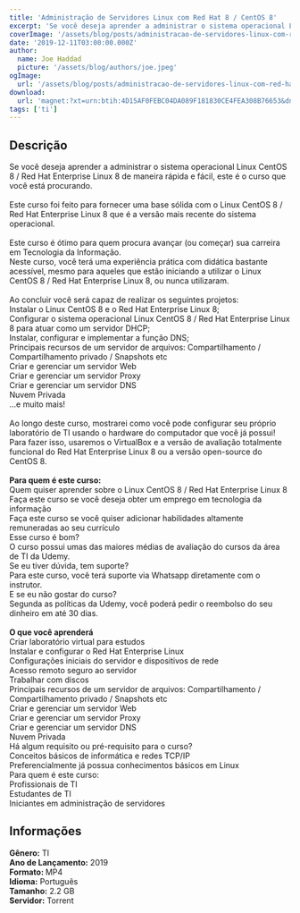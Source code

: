 ```yaml
---
title: 'Administração de Servidores Linux com Red Hat 8 / CentOS 8'
excerpt: 'Se você deseja aprender a administrar o sistema operacional Linux CentOS 8 / Red Hat Enterprise Linux 8 de maneira rápida e fácil, este é o curso que você está procurando.  Este curso foi feito para fornecer uma base sólida com o Linux CentOS 8 / Red Hat Enterprise Linux 8 que é a'
coverImage: '/assets/blog/posts/administracao-de-servidores-linux-com-red-hat-8-centos-8.jpg'
date: '2019-12-11T03:00:00.000Z'
author:
  name: Joe Haddad
  picture: '/assets/blog/authors/joe.jpeg'
ogImage:
  url: '/assets/blog/posts/administracao-de-servidores-linux-com-red-hat-8-centos-8.jpg'
download:
  url: 'magnet:?xt=urn:btih:4D15AF0FEBC04DA089F181830CE4FEA308B76653&dn=Administra%c3%a7%c3%a3o%20de%20Servidores%20Linux%20com%20Red%20Hat%208%20%20CentOS%208&tr=udp%3a%2f%2ftracker.openbittorrent.com%3a1337%2fannounce&tr=udp%3a%2f%2ftracker.opentrackr.org%3a1337%2fannounce'
tags: ['ti']
---
```

<h2>Descrição</h2>
<p></p><p>Se você deseja aprender a administrar o sistema operacional Linux CentOS 8 / Red Hat Enterprise Linux 8 de maneira rápida e fácil, este é o curso que você está procurando.<br/><br/>Este curso foi feito para fornecer uma base sólida com o Linux CentOS 8 / Red Hat Enterprise Linux 8 que é a versão mais recente do sistema operacional.<br/><br/>Este curso é ótimo para quem procura avançar (ou começar) sua carreira em Tecnologia da Informação.<br/>Neste curso, você terá uma experiência prática com didática bastante acessível, mesmo para aqueles que estão iniciando a utilizar o Linux CentOS 8 / Red Hat Enterprise Linux 8, ou nunca utilizaram.<br/><br/>Ao concluir você será capaz de realizar os seguintes projetos:<br/>Instalar o Linux CentOS 8 e o Red Hat Enterprise Linux 8;<br/>Configurar o sistema operacional Linux CentOS 8 / Red Hat Enterprise Linux 8 para atuar como um servidor DHCP;<br/>Instalar, configurar e implementar a função DNS;<br/>Principais recursos de um servidor de arquivos: Compartilhamento / Compartilhamento privado / Snapshots etc<br/>Criar e gerenciar um servidor Web<br/>Criar e gerenciar um servidor Proxy<br/>Criar e gerenciar um servidor DNS<br/>Nuvem Privada<br/>…e muito mais!<br/><br/>Ao longo deste curso, mostrarei como você pode configurar seu próprio laboratório de TI usando o hardware do computador que você já possui! Para fazer isso, usaremos o VirtualBox e a versão de avaliação totalmente funcional do Red Hat Enterprise Linux 8 ou a versão open-source do CentOS 8.<br/><br/><strong>Para quem é este curso:</strong><br/> Quem quiser aprender sobre o Linux CentOS 8 / Red Hat Enterprise Linux 8<br/> Faça este curso se você deseja obter um emprego em tecnologia da informação<br/> Faça este curso se você quiser adicionar habilidades altamente remuneradas ao seu currículo<br/> Esse curso é bom?<br/> O curso possui umas das maiores médias de avaliação do cursos da área de TI da Udemy.<br/> Se eu tiver dúvida, tem suporte?<br/> Para este curso, você terá suporte via Whatsapp diretamente com o instrutor.<br/> E se eu não gostar do curso?<br/> Segunda as políticas da Udemy, você poderá pedir o reembolso do seu dinheiro em até 30 dias.<br/><br/> <strong>O que você aprenderá</strong><br/> Criar laboratório virtual para estudos<br/> Instalar e configurar o Red Hat Enterprise Linux<br/> Configurações iniciais do servidor e dispositivos de rede<br/> Acesso remoto seguro ao servidor<br/> Trabalhar com discos<br/> Principais recursos de um servidor de arquivos: Compartilhamento / Compartilhamento privado / Snapshots etc<br/> Criar e gerenciar um servidor Web<br/> Criar e gerenciar um servidor Proxy<br/> Criar e gerenciar um servidor DNS<br/> Nuvem Privada<br/> Há algum requisito ou pré-requisito para o curso?<br/> Conceitos básicos de informática e redes TCP/IP<br/> Preferencialmente já possua conhecimentos básicos em Linux<br/> Para quem é este curso:<br/> Profissionais de TI<br/> Estudantes de TI<br/> Iniciantes em administração de servidores</p><h2>Informações</h2><p><strong>Gênero:</strong> TI<br/><strong>Ano de Lançamento:</strong> 2019<br/><strong>Formato: </strong>MP4<br/><strong>Idioma:</strong> Português<br/><strong>Tamanho:</strong> 2.2 GB<br/><strong>Servidor:</strong> Torrent </p>